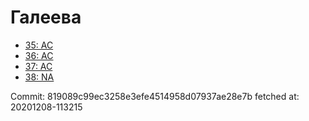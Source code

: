 # Галеева
- [35: AC](35.md)
- [36: AC](36.md)
- [37: AC](37.md)
- [38: NA](38.md)

Commit: 819089c99ec3258e3efe4514958d07937ae28e7b
 fetched at: 20201208-113215

